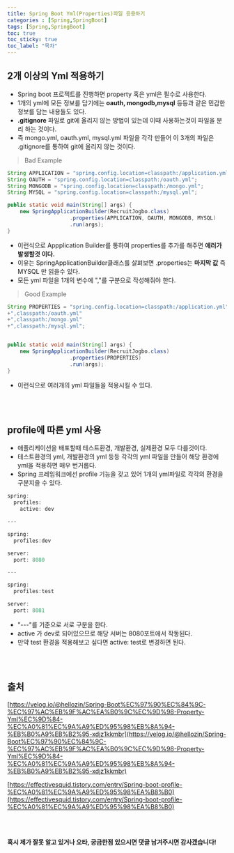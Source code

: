 ```yaml
---
title: Spring Boot Yml(Properties)파일 응용하기
categories : [Spring,SpringBoot]
tags: [Spring,SpringBoot]
toc: true
toc_sticky: true
toc_label: "목차"
---
```



2개 이상의 Yml 적용하기
--

- Spring boot 프로젝트를 진행하면 property 혹은 yml은 필수로 사용한다.
- 1개의 yml에 모든 정보를 담기에는 **oauth, mongodb,mysql** 등등과 같은 민감한 정보를 담는 내용들도 있다. 
- **.gitignore** 파일로 git에 올리지 않는 방법이 있는데 이때 사용하는것이 파일을 분리 하는 것이다.
- 즉 mongo.yml, oauth.yml, mysql.yml 파일을 각각 만들어 이 3개의 파일은 .gitignore를 통하여 git에 올리지 않는 것이다.

>Bad Example

```java
String APPLICATION = "spring.config.location=classpath:/application.yml";
String OAUTH = "spring.config.location=classpath:/oauth.yml";
String MONGODB = "spring.config.location=classpath:/mongo.yml";
String MYSQL = "spring.config.location=classpath:/mysql.yml";

public static void main(String[] args) {
    new SpringApplicationBuilder(RecruitJogbo.class)
                    .properties(APPLICATION, OAUTH, MONGODB, MYSQL)
                    .run(args);
}
```

- 이런식으로 Appplication Builder를 통하여 properties를 추가를 해주면 **에러가 발생할것 이다.**
- 이유는 SpringApplicationBuilder클래스를 살펴보면 .properties는 **마지막 값** 즉 MYSQL 만 읽을수 있다.
- 모든 yml 파일을 1개의 변수에 ","를 구분으로 작성해줘야 한다.

>Good Example

```java
String PROPERTIES = "spring.config.location=classpath:/application.yml"
+",classpath:/oauth.yml"
+",classpath:/mongo.yml"
+",classpath:/mysql.yml";


public static void main(String[] args) {
    new SpringApplicationBuilder(RecruitJogbo.class)
                    .properties(PROPERTIES)
                    .run(args);
}
```

- 이런식으로 여러개의 yml 파일들을 적용시킬 수 있다.




<br><br>


profile에 따른 yml 사용
--

- 애플리케이션을 배포할때 테스트환경, 개발환경, 실제환경 모두 다를것이다.
- 테스트환경의 yml, 개발환경의 yml 등등 각각의 yml 파일을 만들어 해당 환경에 yml을 적용하면 매우 번거롭다.
- Spring 프레임워크에선 profile 기능을 갖고 있어 1개의 yml파일로 각각의 환경을 구분지을 수 있다.


```java
spring:
  profiles:
    active: dev

---

spring:
  profiles:dev

server:
  port: 8080

---

spring:
  profiles:test

server:
  port: 8081
```

- "---"를 기준으로 서로 구분을 한다.
- active 가 dev로 되어있으므로 해당 서버는 8080포트에서 작동된다.
- 만약 test 환경을 적용해보고 싶다면 active: test로 변경하면 된다.




<br><br>


출처
--

[https://velog.io/@hellozin/Spring-Boot%EC%97%90%EC%84%9C-%EC%97%AC%EB%9F%AC%EA%B0%9C%EC%9D%98-Property-Yml%EC%9D%84-%EC%A0%81%EC%9A%A9%ED%95%98%EB%8A%94-%EB%B0%A9%EB%B2%95-xdjz1kkmbr](https://velog.io/@hellozin/Spring-Boot%EC%97%90%EC%84%9C-%EC%97%AC%EB%9F%AC%EA%B0%9C%EC%9D%98-Property-Yml%EC%9D%84-%EC%A0%81%EC%9A%A9%ED%95%98%EB%8A%94-%EB%B0%A9%EB%B2%95-xdjz1kkmbr)

[https://effectivesquid.tistory.com/entry/Spring-boot-profile-%EC%A0%81%EC%9A%A9%ED%95%98%EA%B8%B0](https://effectivesquid.tistory.com/entry/Spring-boot-profile-%EC%A0%81%EC%9A%A9%ED%95%98%EA%B8%B0)


<br><br>



**혹시 제가 잘못 알고 있거나 오타, 궁금한점 있으시면 댓글 남겨주시면 감사겠습니다!**
